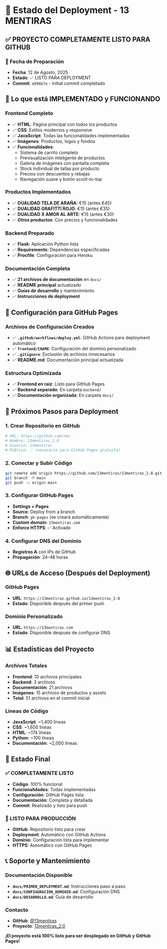 # 🚀 Estado del Deployment - 13 MENTIRAS

## ✅ **PROYECTO COMPLETAMENTE LISTO PARA GITHUB**

### **📅 Fecha de Preparación**
- **Fecha**: 12 de Agosto, 2025
- **Estado**: ✅ LISTO PARA DEPLOYMENT
- **Commit**: `e096b7e` - Initial commit completado

## 🎯 **Lo que está IMPLEMENTADO y FUNCIONANDO**

### **Frontend Completo**
- ✅ **HTML**: Página principal con todos los productos
- ✅ **CSS**: Estilos modernos y responsive
- ✅ **JavaScript**: Todas las funcionalidades implementadas
- ✅ **Imágenes**: Productos, logos y fondos
- ✅ **Funcionalidades**:
  - Sistema de carrito completo
  - Previsualización inteligente de productos
  - Galería de imágenes con pantalla completa
  - Stock individual de tallas por producto
  - Precios con descuentos y rebajas
  - Navegación suave y botón scroll-to-top

### **Productos Implementados**
- ✅ **DUALIDAD TELA DE ARAÑA**: €15 (antes €45)
- ✅ **DUALIDAD GRAFITTI ROJO**: €15 (antes €35)
- ✅ **DUALIDAD X AMOR AL ARTE**: €15 (antes €30)
- ✅ **Otros productos**: Con precios y funcionalidades

### **Backend Preparado**
- ✅ **Flask**: Aplicación Python lista
- ✅ **Requirements**: Dependencias especificadas
- ✅ **Procfile**: Configuración para Heroku

### **Documentación Completa**
- ✅ **21 archivos de documentación** en `docs/`
- ✅ **README principal** actualizado
- ✅ **Guías de desarrollo** y mantenimiento
- ✅ **Instrucciones de deployment**

## 🔧 **Configuración para GitHub Pages**

### **Archivos de Configuración Creados**
- ✅ **`.github/workflows/deploy.yml`**: GitHub Actions para deployment automático
- ✅ **`frontend/CNAME`**: Configuración del dominio personalizado
- ✅ **`.gitignore`**: Exclusión de archivos innecesarios
- ✅ **README.md**: Documentación principal actualizada

### **Estructura Optimizada**
- ✅ **Frontend en raíz**: Listo para GitHub Pages
- ✅ **Backend separado**: En carpeta `backend/`
- ✅ **Documentación organizada**: En carpeta `docs/`

## 🚀 **Próximos Pasos para Deployment**

### **1. Crear Repositorio en GitHub**
```bash
# URL: https://github.com/new
# Nombre: 13mentiras_2.0
# Usuario: 13mentiras
# Público: ✅ (necesario para GitHub Pages gratuito)
```

### **2. Conectar y Subir Código**
```bash
git remote add origin https://github.com/13mentiras/13mentiras_2.0.git
git branch -M main
git push -u origin main
```

### **3. Configurar GitHub Pages**
- **Settings > Pages**
- **Source**: Deploy from a branch
- **Branch**: `gh-pages` (se creará automáticamente)
- **Custom domain**: `13mentiras.com`
- **Enforce HTTPS**: ✅ Activado

### **4. Configurar DNS del Dominio**
- **Registros A** con IPs de GitHub
- **Propagación**: 24-48 horas

## 🌐 **URLs de Acceso (Después del Deployment)**

### **GitHub Pages**
- **URL**: `https://13mentiras.github.io/13mentiras_2.0`
- **Estado**: Disponible después del primer push

### **Dominio Personalizado**
- **URL**: `https://13mentiras.com`
- **Estado**: Disponible después de configurar DNS

## 📊 **Estadísticas del Proyecto**

### **Archivos Totales**
- **Frontend**: 10 archivos principales
- **Backend**: 3 archivos
- **Documentación**: 21 archivos
- **Imágenes**: 15 archivos de productos y assets
- **Total**: 51 archivos en el commit inicial

### **Líneas de Código**
- **JavaScript**: ~1,400 líneas
- **CSS**: ~1,600 líneas
- **HTML**: ~174 líneas
- **Python**: ~100 líneas
- **Documentación**: ~2,000 líneas

## 🎉 **Estado Final**

### **✅ COMPLETAMENTE LISTO**
- **Código**: 100% funcional
- **Funcionalidades**: Todas implementadas
- **Configuración**: GitHub Pages lista
- **Documentación**: Completa y detallada
- **Commit**: Realizado y listo para push

### **🚀 LISTO PARA PRODUCCIÓN**
- **GitHub**: Repositorio listo para crear
- **Deployment**: Automático con GitHub Actions
- **Dominio**: Configuración lista para implementar
- **HTTPS**: Automático con GitHub Pages

## 📞 **Soporte y Mantenimiento**

### **Documentación Disponible**
- **`docs/PRIMER_DEPLOYMENT.md`**: Instrucciones paso a paso
- **`docs/CONFIGURACION_DOMINIO.md`**: Configuración DNS
- **`docs/DESARROLLO.md`**: Guía de desarrollo

### **Contacto**
- **GitHub**: [@13mentiras](https://github.com/13mentiras)
- **Proyecto**: [13mentiras_2.0](https://github.com/13mentiras/13mentiras_2.0)

**¡El proyecto está 100% listo para ser desplegado en GitHub y GitHub Pages!**
